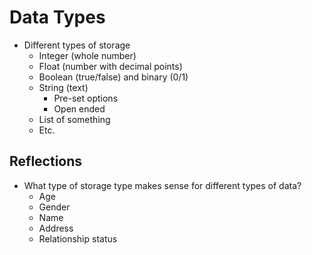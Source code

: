 # Data Types
- Different types of storage
  - Integer (whole number)
  - Float (number with decimal points)
  - Boolean (true/false) and binary (0/1)
  - String (text)
    - Pre-set options
    - Open ended
  - List of something
  - Etc.

## Reflections
- What type of storage type makes sense for different types of data?
  - Age
  - Gender
  - Name
  - Address
  - Relationship status
